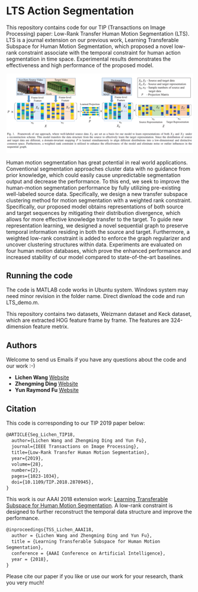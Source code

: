 # LTS Action Segmentation
This repository contains code for our TIP (Transactions on Image Processing) paper: Low-Rank Transfer Human Motion Segmentation (LTS). LTS is a journal extension on our previous work, Learning Transferable Subspace for Human Motion Segmentation, which proposed a novel low-rank constraint associate with the temporal constraint for human action segmentation in time space. Experimental results demonstrates the effectiveness and high performance of the proposed model.

<div align="center">
    <img src="Presentation/LTS_framework.png", width="800">
</div>

Human motion segmentation has great potential in real world applications. Conventional segmentation approaches cluster data with no guidance from prior knowledge, which could easily cause unpredictable segmentation output and decrease the performance. To this end, we seek to improve the human-motion segmentation performance by fully utilizing pre-existing well-labeled source data. Specifically, we design a new transfer subspace clustering method for motion segmentation with a weighted rank constraint. Specifically, our proposed model obtains representations of both source and target sequences by mitigating their distribution divergence, which allows for more effective knowledge transfer to the target. To guide new representation learning, we designed a novel sequential graph to preserve temporal information residing in both the source and target. Furthermore, a weighted low-rank constraint is added to enforce the graph regularizer and uncover clustering structures within data. Experiments are evaluated on four human motion databases, which prove the enhanced performance and increased stability of our model compared to state-of-the-art baselines.

## Running the code
The code is MATLAB code works in Ubuntu system. Windows system may need minor revision in the folder name. Direct diwnload the code and run LTS_demo.m.

This repository contains two datasets, Weizmann dataset and Keck dataset, which are extracted HOG feature frame by frame. The features are 324-dimension feature metrix.

## Authors
Welcome to send us Emails if you have any questions about the code and our work :-)
* **Lichen Wang** [Website](https://sites.google.com/site/lichenwang123/)
* **Zhengming Ding** [Website](http://allanding.net/)
* **Yun Raymond Fu** [Website](http://www1.ece.neu.edu/~yunfu/)

## Citation
This code is corresponding to our TIP 2019 paper below:
```
@ARTICLE{Seg_Lichen_TIP18, 
  author={Lichen Wang and Zhengming Ding and Yun Fu}, 
  journal={IEEE Transactions on Image Processing}, 
  title={Low-Rank Transfer Human Motion Segmentation}, 
  year={2019}, 
  volume={28}, 
  number={2}, 
  pages={1023-1034},
  doi={10.1109/TIP.2018.2870945},
}
```
This work is our AAAI 2018 extension work: [Learning Transferable Subspace for Human Motion Segmentation](https://github.com/wanglichenxj/TSS_Action_Segmentation). A low-rank constraint is designed to further reconstruct the temporal data structure and improve the performance.
```
@inproceedings{TSS_Lichen_AAAI18,
  author = {Lichen Wang and Zhengming Ding and Yun Fu},
  title = {Learning Transferable Subspace for Human Motion Segmentation},
  conference = {AAAI Conference on Artificial Intelligence},
  year = {2018},
}
```
Please cite our paper if you like or use our work for your research, thank you very much!





